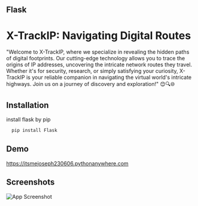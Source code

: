 ## Flask
# X-TrackIP: Navigating Digital Routes
"Welcome to X-TrackIP, where we specialize in revealing the hidden paths of digital footprints. Our cutting-edge technology allows you to trace the origins of IP addresses, uncovering the intricate network routes they travel. Whether it's for security, research, or simply satisfying your curiosity, X-TrackIP is your reliable companion in navigating the virtual world's intricate highways. Join us on a journey of discovery and exploration!" 😊🔍🌐
## Installation

install flask by pip

```bash
  pip install Flask
```
## Demo

https://itsmejoseph230606.pythonanywhere.com
## Screenshots

![App Screenshot](https://firebasestorage.googleapis.com/v0/b/school-bcecd.appspot.com/o/Weather%2FScreenshot_2023-08-28-17-04-02-812_com.android.chrome.jpg?alt=media&token=62e1ded1-f03c-4b03-8be1-f41b18667099)
